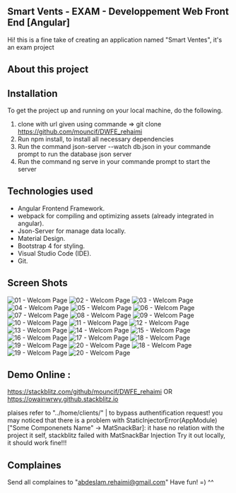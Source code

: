 ## Smart Vents - EXAM - Developpement Web Front End  [Angular]

Hi! this is a fine take of creating an application named "Smart Ventes", it's an exam project

## About this project



## Installation

To get the project up and running on your local machine, do the following.

1. clone with url given using commande => git clone https://github.com/mouncif/DWFE_rehaimi 
2. Run npm install, to install all necessary dependencies
2. Run the command json-server --watch db.json in your commande prompt to run the database json server
4. Run the command ng serve in your commande prompt to start the server

## Technologies used

* Angular Frontend Framework.
* webpack for compiling and optimizing assets (already integrated in angular).
* Json-Server for manage data locally.
* Material Design.
* Bootstrap 4 for styling.
* Visual Studio Code (IDE).
* Git.

## Screen Shots
![01 - Welcom Page](https://github.com/mouncif/DWFE_rehaimi/blob/master/Screenshots/01%20-%20Welcome%20Page.png)
![02 - Welcom Page](https://github.com/mouncif/DWFE_rehaimi/blob/master/Screenshots/02%20-%20register%20form.png)
![03 - Welcom Page](https://github.com/mouncif/DWFE_rehaimi/blob/master/Screenshots/03%20-%20Login%20Form.png)
![04 - Welcom Page](https://github.com/mouncif/DWFE_rehaimi/blob/master/Screenshots/04%20-%20Home%20Page.png)
![05 - Welcom Page](https://github.com/mouncif/DWFE_rehaimi/blob/master/Screenshots/05%20-%20navigation.png)
![06 - Welcom Page](https://github.com/mouncif/DWFE_rehaimi/blob/master/Screenshots/06%20-%20(Client)%20Nouveau.png)
![07 - Welcom Page](https://github.com/mouncif/DWFE_rehaimi/blob/master/Screenshots/07%20-%20(Client)%20List.png)
![08 - Welcom Page](https://github.com/mouncif/DWFE_rehaimi/blob/master/Screenshots/08%20-%20(Client)%20Update.png)
![09 - Welcom Page](https://github.com/mouncif/DWFE_rehaimi/blob/master/Screenshots/09%20-%20(Client)%20Delete.png)
![10 - Welcom Page](https://github.com/mouncif/DWFE_rehaimi/blob/master/Screenshots/10%20-%20(Client)%20Abonnement%20Option.png)
![11 - Welcom Page](https://github.com/mouncif/DWFE_rehaimi/blob/master/Screenshots/11%20-%20(Produit)%20Nouveau.png)
![12 - Welcom Page](https://github.com/mouncif/DWFE_rehaimi/blob/master/Screenshots/12%20-%20(Produit)%20List.png)
![13 - Welcom Page](https://github.com/mouncif/DWFE_rehaimi/blob/master/Screenshots/13%20-%20(Produit)%20Update.png)
![14 - Welcom Page](https://github.com/mouncif/DWFE_rehaimi/blob/master/Screenshots/14%20-%20(Produit)%20Delete.png)
![15 - Welcom Page](https://github.com/mouncif/DWFE_rehaimi/blob/master/Screenshots/15%20-%20(Fournisseur)%20Nouveau.png)
![16 - Welcom Page](https://github.com/mouncif/DWFE_rehaimi/blob/master/Screenshots/16%20-%20(Fournisseur)%20List.png)
![17 - Welcom Page](https://github.com/mouncif/DWFE_rehaimi/blob/master/Screenshots/17%20-%20(Fournisseur)%20Update.png)
![18 - Welcom Page](https://github.com/mouncif/DWFE_rehaimi/blob/master/Screenshots/18%20-%20(Fournisseur)%20Delete.png)
![19 - Welcom Page](https://github.com/mouncif/DWFE_rehaimi/blob/master/Screenshots/19%20-%20(Users)%20List.png)
![20 - Welcom Page](https://github.com/mouncif/DWFE_rehaimi/blob/master/Screenshots/20%20-%20(Users)%20Block%20Access.png)
![18 - Welcom Page](https://github.com/mouncif/DWFE_rehaimi/blob/master/Screenshots/21%20-%20(Users)%20Give%20Permission%20Role.png)
![19 - Welcom Page](https://github.com/mouncif/DWFE_rehaimi/blob/master/Screenshots/22%20-%20(Connected%20User)%20Edite%20Password.png)
![20 - Welcom Page](https://github.com/mouncif/DWFE_rehaimi/blob/master/Screenshots/23%20-%20(Connected%20User)%20Edite%20email.png)
## Demo Online :
https://stackblitz.com/github/mouncif/DWFE_rehaimi
OR
https://owainwrwy.github.stackblitz.io

plaises refer to "../home/clients/" | to bypass authentification request! you may noticed that there is a problem with StaticInjectorError(AppModule)["Some Componenets Name" -> MatSnackBar]:
it hase no relation with the project it self, stackblitz failed with MatSnackBar Injection
Try it out locally, it should work fine!!!


## Complaines

Send all complaines to "abdeslam.rehaimi@gmail.com"
Have fun! =) ^^
